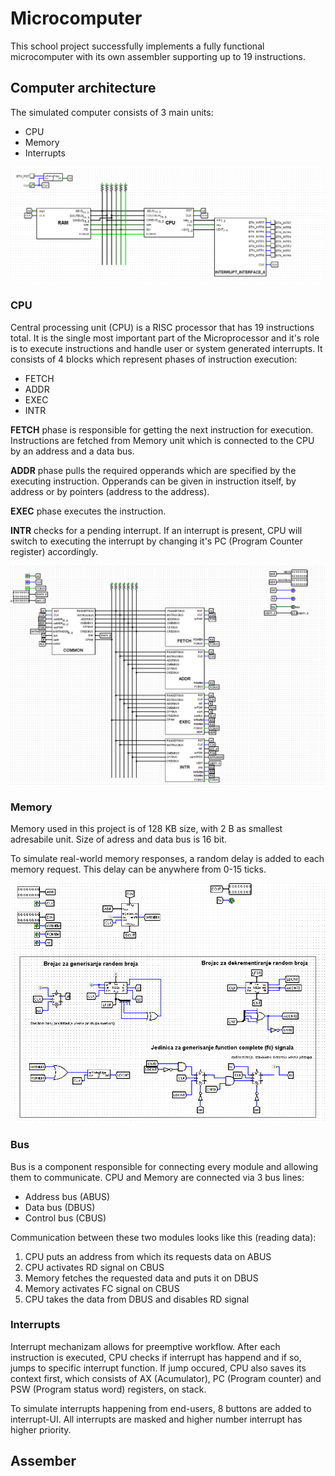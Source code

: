 # Microcomputer
This school project successfully implements a fully functional microcomputer with its own assembler supporting up to 19 instructions.

## Computer architecture
The simulated computer consists of 3 main units:
- CPU
- Memory
- Interrupts

![](https://raw.githubusercontent.com/stevomitric/Microcomputer/main/docs/sample1.png)

### CPU
Central processing unit (CPU) is a RISC processor that has 19 instructions total. It is the single most important part of the Microprocessor and it's role is to execute instructions and handle user or system generated interrupts. It consists of 4 blocks which represent phases of instruction execution:
- FETCH
- ADDR
- EXEC
- INTR

**FETCH** phase is responsible for getting the next instruction for execution. Instructions are fetched from Memory unit which is connected to the CPU by an address and a data bus.

**ADDR** phase pulls the required opperands which are specified by the executing instruction. Opperands can be given in instruction itself, by address or by pointers (address to the address).

**EXEC** phase executes the instruction.

**INTR** checks for a pending interrupt. If an interrupt is present, CPU will switch to executing the interrupt by changing it's PC (Program Counter register) accordingly.

![](https://raw.githubusercontent.com/stevomitric/Microcomputer/main/docs/sample2.png)

### Memory
Memory used in this project is of 128 KB size, with 2 B as smallest adresabile unit. Size of adress and data bus is 16 bit.

To simulate real-world memory responses, a random delay is added to each memory request. This delay can be anywhere from 0-15 ticks.

![](https://raw.githubusercontent.com/stevomitric/Microcomputer/main/docs/sample3.png)

### Bus
Bus is a component responsible for connecting every module and allowing them to communicate. CPU and Memory are connected via 3 bus lines:
- Address bus (ABUS)
- Data bus (DBUS)
- Control bus (CBUS)

Communication between these two modules looks like this (reading data):
1. CPU puts an address from which its requests data on ABUS
2. CPU activates RD signal on CBUS
3. Memory fetches the requested data and puts it on DBUS
4. Memory activates FC signal on CBUS
5. CPU takes the data from DBUS and disables RD signal

### Interrupts
Interrupt mechanizam allows for preemptive workflow. After each instruction is executed, CPU checks if interrupt has happend and if so, jumps to specific interrupt function. If jump occured, CPU also saves its context first, which consists of AX (Acumulator), PC (Program counter) and PSW (Program status word) registers, on stack.

To simulate interrupts happening from end-users, 8 buttons are added to interrupt-UI. All interrupts are masked and higher number interrupt has higher priority. 

## Assember

